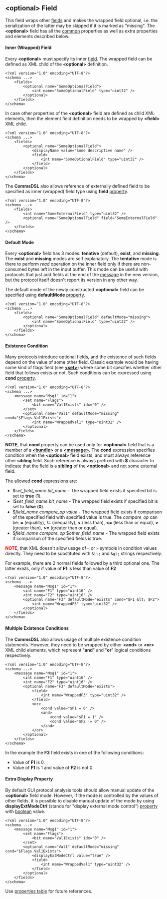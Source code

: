 ## &lt;optional&gt; Field
This field wraps other [fields](fields.md) and makes the wrapped field optional, i.e.
the serialization of the latter may be skipped if it is marked as "missing".
The **&lt;optional&gt;** field has all the [common](common.md) properties
as well as extra properties and elements described below.

#### Inner (Wrapped) Field
Every **&lt;optional&gt;** must specify its inner [field](fields.md). The
wrapped field can be defined as XML child of the **&lt;optional&gt;** definition.
```
<?xml version="1.0" encoding="UTF-8"?>
<schema ...>
    <fields>
        <optional name="SomeOptionalField">
            <int name="SomeOptionalField" type="uint32" />
        </optional>
    </fields>
</schema>
```
In case other properties of the **&lt;optional&gt;** field are defined as child
XML elements, then the element field definition needs to be wrapped by 
**&lt;field&gt;** XML child.
```
<?xml version="1.0" encoding="UTF-8"?>
<schema ...>
    <fields>
        <optional name="SomeOptionalField">
            <displayName value="Some descriptive name" />
            <field>
                <int name="SomeOptionalField" type="uint32" />
            </field>
        </optional>
    </fields>
</schema>
```
The **CommsDSL** also allows reference of externally defined field to be
specified as inner (wrapped) field type using **field** [property](../intro/properties.md).
```
<?xml version="1.0" encoding="UTF-8"?>
<schema ...>
    <fields>
        <int name="SomeExternalField" type="uint32" />
        <optional name="SomeOptionalField" field="SomeExternalField" />
    </fields>
</schema>
```

#### Default Mode
Every **&lt;optional&gt;** field has 3 modes: **tenative** (default), **exist**,
and **missing**. The **exist** and **missing** modes are self explanatory. 
The **tentative** mode is there to perform *read* operation on the inner field
only if there are non-consumed bytes left in the input buffer. This mode
can be useful with protocols that just add fields at the end of the 
[message](../messages/messages.md) in the new version, 
but the protocol itself doesn't report its version in any other way.

The default mode of the newly constructed **&lt;optional&gt;** field can be
specified using **defaultMode** [property](../intro/properties.md).
```
<?xml version="1.0" encoding="UTF-8"?>
<schema ...>
    <fields>
        <optional name="SomeOptionalField" defaultMode="missing">
            <int name="SomeOptionalField" type="uint32" />
        </optional>
    </fields>
</schema>
```

#### Existence Condition
Many protocols introduce optional fields, and the existence of such fields
depend on the value of some other field. Classic example would be having 
some kind of flags field (see [**&lt;set&gt;**](set.md)) where some bit specifies
whether other field that follows exists or not. Such conditions can be expressed
using **cond** [property](../intro/properties.md).
```
<?xml version="1.0" encoding="UTF-8"?>
<schema ...>
    <message name="Msg1" id="1">
        <set name="Flags">
            <bit name="Val1Exists" idx="0" />
        </set>
        <optional name="Val1" defaultMode="missing" cond="$Flags.Val1Exists">
            <int name="WrappedVal1" type="uint32" />
        </optional>
    </fields>
</schema>
```
**NOTE**, that **cond** property can be used only for **&lt;optional&gt;** field
that is a member of a [**&lt;bundle&gt;**](bundle.md) or a 
[**&lt;message&gt;**](../messages/messages.md). The **cond** expression 
specifies condition when the **&lt;optional&gt;** field exists, and must always
reference other **sibling** field. Such reference is always prefixed with **$** character
to indicate that the field is a **sibling** of the **&lt;optional&gt;** and 
not some external field.

The allowed **cond** expressions are:
- $*set_field_name.bit_name* - The wrapped field exists if specified bit is set to **true** (**1**).
- !$*set_field_name.bit_name* - The wrapped field exists if specified bit is set to **false** (**0**).
- $*field_name* *compare_op* *value* - The wrapped field exists if comparison 
of the specified field with specified value is true. The *compare_op* can be:
**=** (equality), **!=** (inequality), **&lt;** (less than), **&lt;=** (less than or equal),
**&gt;** (greater than), **&gt;=** (greater than or equal).
- $*field_name* *compare_op* $*other_field_name* - The wrapped field exists if comparison 
of the specified fields is true. 

<span style="color:red">**NOTE**</span>, that XML doesn't allow usage of `<`
or `>` symbols in condition values directly. They need to be substituted with `&lt;` and
`&gt;` strings respectively.

For example, there are 2 normal fields followed by a third optional one. The
latter exists, only if value of **F1** is less than value of **F2**
```
<?xml version="1.0" encoding="UTF-8"?>
<schema ...>
    <message name="Msg1" id="1">
        <int name="F1" type="uint16" />
        <int name="F2" type="uint16" />
        <optional name="F3" defaultMode="exists" cond="$F1 &lt; $F2">
            <int name="WrappedF3" type="uint32" />
        </optional>
    </fields>
</schema>
```

#### Multiple Existence Conditions
The **CommsDSL** also allows usage of multiple existence condition statements. However,
they need to be wrapped by either **&lt;and&gt;** or **&lt;or&gt;** 
XML child elements, which represent "**and**" and "**or**" logical conditions
respectively. 
```
<?xml version="1.0" encoding="UTF-8"?>
<schema ...>
    <message name="Msg1" id="1">
        <int name="F1" type="uint16" />
        <int name="F2" type="uint16" />
        <optional name="F3" defaultMode="exists">
            <field>
                <int name="WrappedF3" type="uint32" />
            </field>
            <or>
                <cond value="$F1 = 0" />
                <and>
                    <cond value="$F1 = 1" />
                    <cond value="$F2 != 0" />
                </and>
            </or>
        </optional>
    </fields>
</schema>
```
In the example the **F3** field exists in one of the following conditions:
- Value of **F1** is 0.
- Value of **F1** is 1 and value of **F2** is not 0.

#### Extra Display Property
By default GUI protocol analysis tools should allow manual update of the
**&lt;optional&gt;** field mode. However, if the mode is controlled by the 
values of other fields, it is possible to disable manual update of the 
mode by using **displayExtModeCtrl** 
(stands for "display external mode control") [property](../intro/properties.md)
with [boolean](../intro/boolean.md) value.
```
<?xml version="1.0" encoding="UTF-8"?>
<schema ...>
    <message name="Msg1" id="1">
        <set name="Flags">
            <bit name="Val1Exists" idx="0" />
        </set>
        <optional name="Val1" defaultMode="missing" cond="$Flags.Val1Exists">
            <displayExtModeCtrl value="true" />
            <field>
                <int name="WrappedVal1" type="uint32" />
            </field>
        </optional>
    </fields>
</schema>
```
Use [properties table](../appendix/optional.md) for future references.

